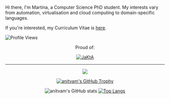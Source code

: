 Hi there, I'm Martina, a Computer Science PhD student.
My interests vary from automation, virtualisation and cloud computing to domain-specific languages.

If you're interested, my Curriculum Vitae is [here](https://github.com/anitvam/curriculum-vitae/releases/latest/download/main.pdf).

![Profile Views](https://komarev.com/ghpvc/?username=anitvam&color=blueviolet&style=for-the-badge)

<div align="center">
 
Proud of:

[![JaKtA](https://github-readme-stats.vercel.app/api/pin/?username=jakta-bdi&repo=jakta&theme=nord)](https://github.com/jakta-bdi/jakta)

</div>

---

<div align="center">

![](https://github-profile-summary-cards.vercel.app/api/cards/profile-details?username=anitvam&theme=nord_dark)

 [![anitvam's GitHub Trophy](https://github-profile-trophy.vercel.app/?username=anitvam&theme=nord&row=2&column=6&rank=-C,-B)](https://github.com/ryo-ma/github-profile-trophy)

![anitvam's GitHub stats](https://github-readme-stats-git-masterrstaa-rickstaa.vercel.app/api?username=anitvam&theme=nord) [![Top Langs](https://github-readme-stats.vercel.app/api/top-langs/?username=anitvam&theme=nord&layout=compact)](https://github.com/anuraghazra/github-readme-stats)


</div>

